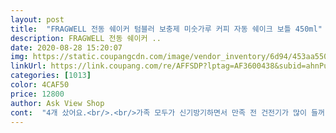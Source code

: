 ```yaml
---
layout: post 
title:  "FRAGWELL 전동 쉐이커 텀블러 보충제 미숫가루 커피 자동 쉐이크 보틀 450ml" 
description: FRAGWELL 전동 쉐이커 ..
date: 2020-08-28 15:20:07 
img: https://static.coupangcdn.com/image/vendor_inventory/6d94/453aa5507928f8521e5372fe133022dfc7433abb8e08fe605c167cf837fa.png 
linkUrl: https://link.coupang.com/re/AFFSDP?lptag=AF3600438&subid=ahnPublicAsk&pageKey=248896385&itemId=787481252&vendorItemId=4996189779&traceid=V0-113-955210a3d37ece16 
categories: [1013] 
color: 4CAF50 
price: 12800 
author: Ask View Shop 
cont:  "4개 샀어요.<br/>.<br/>가족 모두가 신기방기하면서 만족 전 건전기가 많이 들꺼 같아서<br/>가격대비 굿!<br/>가격대비 굿!! 만족스러워요^^<br/>가격대비 대만족 입니다.<br/><br/>가성비  짱!<br/>건전지 끼우는 것도 편하게 되어 있어 맘에 들어요.<br/><br/>게다가  다른 그릇에 따를 필요없이 바로 마시니까 더  좋았습니다.<br/> 설거지도 물만 넣고 버튼만 누르면 되니 완전 좋더라구요.<br/><br/>디자인도 깔끔하고 닫을때 밀착력도 아주 좋아서<br/>물한방울 안샘니다.<br/> 그래서 급할땐 텀블로 대용으로 쓰기에도 딱이네요.<br/>.<br/><br/>미숫가루 탈 때 일일이 손으로 휘저으려니 불편했는데 버튼만 누르면 되니까  편하고 좋아요.<br/><br/>믹서기에 돌리기는 번거롭고 손으로 휘젓기엔 귀찮은 것들을 해결하기에 딱 좋은 것 같네요^^<br/>섞이는게 약할까봐 걱정했는데 모터힘도 생각보다 세구요<br/>선식과 효소가루 먹을때  필요해서 샀어요 <br/>세척할때 컵만 따로 불리해서 물로만 헹구어도 바로 깨끗해지네요 ㅎㅎ<br/>여러모로 완전 좋습니다.<br/>  진작 살껄 그랬네요.<br/>.<br/> 가족이 4명이라서<br/>일반 컵에 하게 되면 엉겨붙고 세척하기도 힘들었거든요<br/>잘 섞이네요^^ 새싹보리, 아이스티 등 1인 정도의 양은 잘 섞이네요<br/>젤 장점인거 같아요.<br/>.<br/> 일단 가성비가 너무 좋고 가벼워서 좋아요.<br/><br/>좋아할꺼 같네요... <br/>여튼 잘 쓸게요 감사합니다 <br/>충전지+충전기 샀습니다.<br/>  충전지 세트도 옵션으로 같이 팔면 구매자가<br/>특히 봉지커피라도 돌리면  거품이 생기니까 카푸치노 마시는 기분이  들어  좋았습니다.<br/><br/>" 
---
```

